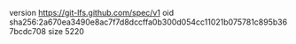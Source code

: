 version https://git-lfs.github.com/spec/v1
oid sha256:2a670ea3490e8ac7f7d8dccffa0b300d054cc11021b075781c895b367bcdc708
size 5220
